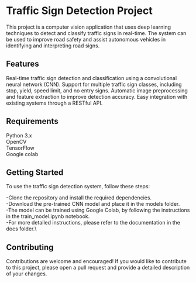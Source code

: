 # Traffic Sign Detection Project


This project is a computer vision application that uses deep learning techniques to detect and classify traffic signs in real-time. The system can be used to improve road safety and assist autonomous vehicles in identifying and interpreting road signs.

## Features
Real-time traffic sign detection and classification using a convolutional neural network (CNN).
Support for multiple traffic sign classes, including stop, yield, speed limit, and no entry signs.
Automatic image preprocessing and feature extraction to improve detection accuracy.
Easy integration with existing systems through a RESTful API.

## Requirements
Python 3.x\
OpenCV\
TensorFlow \
Google colab

## Getting Started
To use the traffic sign detection system, follow these steps:

-Clone the repository and install the required dependencies.\
-Download the pre-trained CNN model and place it in the models     folder.\
-The model can be trained using Google Colab, by following the instructions in the train_model.ipynb notebook.\
-For more detailed instructions, please refer to the documentation in the docs folder.\

## Contributing
Contributions are welcome and encouraged! If you would like to contribute to this project, please open a pull request and provide a detailed description of your changes.
